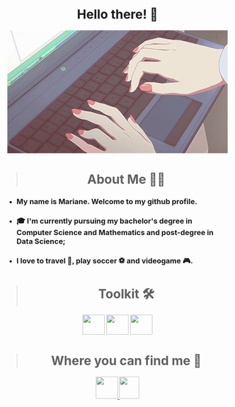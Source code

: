 <div class= "header" align="center">

# Hello there! 👋

![header](.github/header.gif)

</div>

##

<div class="bio">

  <div class="bio-title" align="center">

> # About Me 👩‍💻

  </div>

- ### My name is Mariane. Welcome to my github profile.
- ### 🎓 I'm currently pursuing my bachelor's degree in Computer Science and Mathematics and post-degree in Data Science;
- ### I love to travel 🛫, play soccer ⚽ and videogame 🎮.

</div>

##

<div class="toolkit" align="center">

> # Toolkit 🛠️

  <div class="toolkit-icons">
    <img src="https://cdn.jsdelivr.net/gh/devicons/devicon@latest/icons/git/git-original.svg" width="50" height="45"/>
    <img src="https://cdn.jsdelivr.net/gh/devicons/devicon/icons/vscode/vscode-original.svg" width="50" height="45"/> 
    <img src="https://cdn.jsdelivr.net/gh/devicons/devicon@latest/icons/python/python-original.svg" width="50" height="45" />      
  </div>

</div>

##

<div class="contacts" align="center">

> # Where you can find me 🤝

  <div class="contacts-icons">
    <a href = "mailto:marianectrodrigues@gmail.com">
      <img src="https://img.icons8.com/fluency/48/000000/gmail-new.png" width="50" height="50" target="_blank">
    </a> 
    <a href="https://www.linkedin.com/in/marianecrtsilva/" target="_blank">
    <img src="https://cdn.jsdelivr.net/gh/devicons/devicon@latest/icons/linkedin/linkedin-original.svg" width="45" height="50" target="_blank"/>         
    </a>
    
          
  </div>

##
